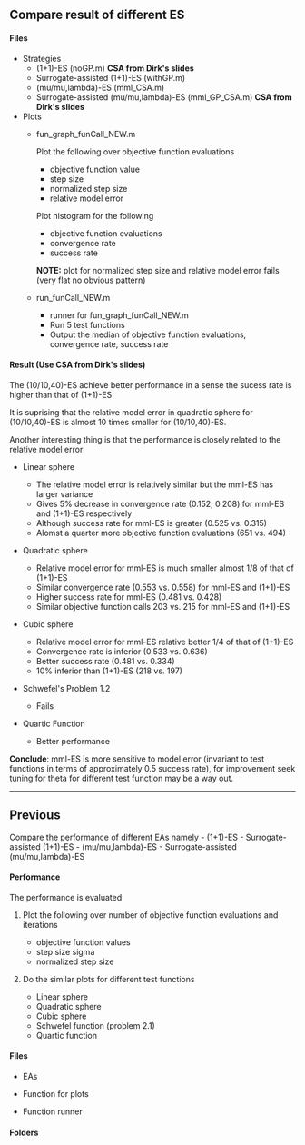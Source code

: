 ## Compare result of different ES
#### Files
- Strategies
    - (1+1)-ES (noGP.m) **CSA from Dirk's slides**
    - Surrogate-assisted (1+1)-ES (withGP.m)
    - (mu/mu,lambda)-ES (mml_CSA.m)
    - Surrogate-assisted (mu/mu,lambda)-ES (mml_GP_CSA.m) **CSA from Dirk's slides**
- Plots
    - fun_graph_funCall_NEW.m

        Plot the following over objective function evaluations 
        - objective function value
        - step size
        - normalized step size
        - relative model error

        Plot histogram for the following 
        - objective function evaluations
        - convergence rate
        - success rate

        **NOTE:** plot for normalized step size and relative model error fails (very flat no obvious pattern)

    - run_funCall_NEW.m
        - runner for fun_graph_funCall_NEW.m
        - Run 5 test functions
        - Output the median of objective function evaluations, convergence rate, success rate

 
#### Result (Use CSA from Dirk's slides)

The (10/10,40)-ES achieve better performance in a sense the sucess rate is higher than that of (1+1)-ES

It is suprising that the relative model error in quadratic sphere for (10/10,40)-ES is almost 10 times smaller for (10/10,40)-ES.

Another interesting thing is that the performance is closely related to the relative model error

- Linear sphere
    - The relative model error is relatively similar but the mml-ES has larger variance
    - Gives 5% decrease in convergence rate (0.152, 0.208) for mml-ES and (1+1)-ES respectively
    - Although success rate for mml-ES is greater (0.525 vs. 0.315)
    - Alomst a quarter more objective function evaluations (651 vs. 494)

- Quadratic sphere
    - Relative model error for mml-ES is much smaller almost 1/8 of that of (1+1)-ES
    - Similar convergence rate (0.553 vs. 0.558) for mml-ES and (1+1)-ES
    - Higher success rate for mml-ES (0.481 vs. 0.428)
    - Similar objective function calls 203 vs. 215 for mml-ES and (1+1)-ES

- Cubic sphere
    - Relative model error for mml-ES relative better 1/4 of that of (1+1)-ES
    - Convergence rate is inferior (0.533 vs. 0.636)
    - Better success rate (0.481 vs. 0.334)
    - 10% inferior than (1+1)-ES (218 vs. 197)
    
- Schwefel's Problem 1.2
    - Fails
- Quartic Function 
    - Better performance 
 

**Conclude**: mml-ES is more sensitive to model error (invariant to test functions in terms of approximately 0.5 success rate), for improvement seek tuning for theta for different test function may be a way out.


---




## Previous
Compare the performance of different EAs namely 
    - (1+1)-ES
    - Surrogate-assisted (1+1)-ES
    - (mu/mu,lambda)-ES
    - Surrogate-assisted (mu/mu,lambda)-ES

#### Performance

The performance is evaluated 
1. Plot the following over number of objective function evaluations and iterations 
    - objective function values 
    - step size sigma
    - normalized step size
    
2. Do the similar plots for different test functions
    - Linear sphere 
    - Quadratic sphere 
    - Cubic sphere 
    - Schwefel function (problem 2.1)
    - Quartic function 

#### Files

- EAs

- Function for plots

- Function runner 

#### Folders
   
